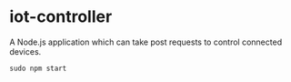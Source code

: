 # iot-controller
A Node.js application which can take post requests to control connected devices.

`sudo npm start`

